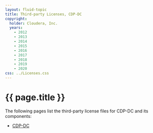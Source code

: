 ```yaml
---
layout: fluid-topic
title: Third-party Licenses, CDP-DC
copyright:
  holder: Cloudera, Inc.
  years:
    - 2012
    - 2013
    - 2014
    - 2015
    - 2016
    - 2017
    - 2018
    - 2019
    - 2020
css: ../Licenses.css
---
```

# {{ page.title }}

The following pages list the third-party license files for CDP-DC and its components:

* [CDP-DC](ctpl_cdpdc70.html)
